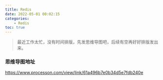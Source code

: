 ```yaml
---
title: Redis
date: 2022-05-01 00:02:15
categories:
	- Redis
toc: true
---
```




> 最近工作太忙，没有时间排版，先发思维导图吧，后续有空再好好排版发出来。



### 思维导图地址

https://www.processon.com/view/link/61a496b7e0b34d5e7fdb240e


